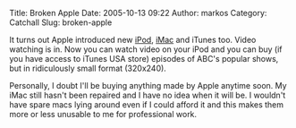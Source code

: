 Title: Broken Apple
Date: 2005-10-13 09:22
Author: markos
Category: Catchall
Slug: broken-apple

It turns out Apple introduced new
[iPod](http://www.apple.com/ipod/ipod.html "Link to Apple iPod page"),
[iMac](http://www.apple.com/imac/ "Link to Apple iMac page") and iTunes
too. Video watching is in. Now you can watch video on your iPod and you
can buy (if you have access to iTunes USA store) episodes of ABC's
popular shows, but in ridiculously small format (320x240).

Personally, I doubt I'll be buying anything made by Apple anytime soon.
My iMac still hasn't been repaired and I have no idea when it will be. I
wouldn't have spare macs lying around even if I could afford it and this
makes them more or less unusable to me for professional work.


